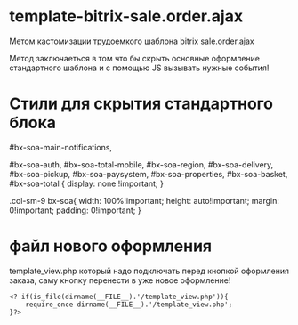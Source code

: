 # template-bitrix-sale.order.ajax
Метом кастомизации трудоемкого шаблона bitrix sale.order.ajax

Метод заключаеться в том что бы скрыть основные оформление стандартного шаблона и с помощью JS вызывать нужные события!

# Стили для скрытия стандартного блока 

#bx-soa-main-notifications,

#bx-soa-auth,
#bx-soa-total-mobile,
#bx-soa-region,
#bx-soa-delivery,
#bx-soa-pickup,
#bx-soa-paysystem,
#bx-soa-properties,
#bx-soa-basket,
#bx-soa-total
{
	display: none !important;
}

.col-sm-9 bx-soa{
	width: 100%!important;
	height: auto!important;
	margin: 0!important;
	padding: 0!important;
}

# файл нового оформления 
template_view.php который надо подключать перед кнопкой оформления заказа, саму кнопку перенести в уже новое оформление!  

  <!--	ORDER SAVE BLOCK	-->
	<? if(is_file(dirname(__FILE__).'/template_view.php')){
		require_once dirname(__FILE__).'/template_view.php';
	}?>
  
  

